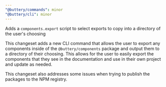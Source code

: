```yaml
---
"@buttery/commands": minor
"@buttery/cli": minor
---
```


Adds a `components.export` script to select exports to copy into a directory of the user's choosing

This changeset adds a new CLI command that allows the user to export any components inside of the `@buttery/components` package and output them to a directory of their choosing. This allows for the user to easily export the components that they see in the documentation and use in their own project and update as needed.

This changeset also addresses some issues when trying to publish the packages to the NPM registry.
